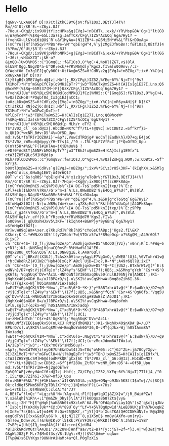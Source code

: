 # Hello

```jqGNv-\LxAu6$f D]!X?Ct|ZtkCJ9YGjoV:f&T1Os3,OEtTJ]4(%?Rm//G'Ut/$R`E:~rZ6yi.8J?-7Hqu(~CKg@/;ix9UOjtY|zcHPka&g|EVgJ=!nBCdT\.;exk/+YR\Msp&0A'Og+1"lt(GOw;W7@hceW*(%$Rq~65L:3a)sg;J&fTCX/CFg\)IZ5*Ac&Qq`6g&7Hy1? ~(fvqhXX~Ll&Yo{0i@U$`R`u&Y1MyAu=)N1}ZB*4-y&SMi5H*#%&L^F(&rDOxAq=[(mC^Yu||Rf(h05qv)*PB$'#e+\M'"qbE!gH^4,%'y|zMgEJfWoBn!:f&T1Os3,OEtTJ]4(%?Rm//G'Ut/$R`E:~rZ6yi.8J?-7Hqu(~CKg@/;ix9VKjpVkhbNPk5+g|EVgJ=!nBCdT\&;exk/+YR\Msp&0A'Og+1"lt(GGl~J6:(;vH4mXZQ^:j&H-o?&LmQQ~}Uw3%M05::C"}Gmq8L::f&T1Os3,O"%gC+4,%oHl)ZGT,v$)8lA 6l&5N'Ogg.N&gVD*a-b^QR;exk/+YR\M6@d[y'Kgs2.fI\&[o0Q9nv;/:z-QYWqbf0d_Ix3g1EJ}gCy06Ot~UtfAx@mSZS=H!CdR\z2g|EVgJ=!nBZOg/";ix#.Y%C(n|xR6yxAH|$f D]!X?Ct}StgB$\QME7Ug6:d@Iz|.Hbf(;_RX/CFg\)IZ52,%YEq~6Y%`Nj=T!{'9s?TX1MoT)*H"x^mGGpCfC7p(q9MKiEpTr?"jw3"TBhCTx@mSZS=H!CA}Is[g1E27I,Lno;Q6@hceW*(%$Rq~65M)37(M~)P{}UzX/CFg\)IZ5*AcOCq`6g&7Hy1? ~(fvqhXJ[Ue")N5Y@LcSM]H6@d(odMPkQJ1fCz|%M05::C"}Gmq8S]:f&T1Os3,O"%gC+4,%vQa[ZsHoB!*PQqbf0d_Ix3g1EJ|nCC1;(u0zLkDx@mSZS=H!CdR\z2g|EVgJ=!nBZOg/";ix#.Y%C(n|xR6yxAH|$f D]!X?Ct|ZtkCJ RNjoZj6:d@Iz|.Hbf(;_RX/CFg\)IZ52,%YEq~6Y%`Nj=T!{'9s?TX1MoT)*H"x^mGFwCjD=I)r?%PlEpTr?"jw3"TBhCTx@mSZS=H!CA}Is[g1E27I,Lno;Q6@hceW*(%$Rq~65L:3a)sh*Q&fZCX/CFg\)IZ5*AcOCq`6g&7Hy1? ~(fvqhXJ[Ue")N5Y@LcSM]H6@d(p MLh/r_eTf2 C T$*JV0z_cl`_G6:d@Iz|.HbCdD=NX?C^f*/tL+!@Q%C]:w:CDBt2.=Sf^kYf}5-b_QK}D(*wcNM_B#v:D5'4%=Of5D_Upu md:)v5L*f$TR)rIOZ0Ai}'=&p?;,VowCdTRQjg# WoCnT|EadN\h}/D7+q;E4joC T$*JV0z_zWM=u6@dpyy\YH~Tfs]4_/"0 :.I5L*QLF7VfF=I'j?*Q=Of5D_Upu 0(nYt5H*#%&L^F(}#1HlAu=jXjB%Uu%$ ?n#D!0*AcBtY|A6NPrbMQlEpTr?"jw3"TBhJ!x@mSZS=H!CA}Is[g1E9fx^L ctW3[ZH5Y@LcSM]H6@d(p MLh/r0lCD2%M05::C"}Gmq8S/:f&T1Os3,O"%gC+4,%vQa[ZsHgq.WOM;:w:CDBt2.=Sf^kYf}5-b0XtlDx@mSZS=H!CdR\s`g|EVgJ=!nBZOg/";ixV%*SC\zJrU5\3KF=`(kIqhX4,x&SMlg)eyMG`A:Ls,0Nw8g1EW7;A49r6Ql?@9T`v'cl`6s!qR0S'"qbE!gH^4,%'x1zQjg"eToBrV:f&T1Os3,OEtTJ]4(%?Rm//G'Ut/$R`E:~rZ6yi.8J?-7Hqu(~CKg@/;ix9UOjtY|zcHPk8Aq=[(mC^Yu%Q0m@h{5.w[$%P}8Us%^\[A D{-7s$`pd5HknI{txp/)%`E:z LPl7+sh(I&hX4(%?Rm//G'x^m+$`A:Ls,0Nw8DB2'9;E4Qq_W7%U(",B%)8lA 6l&5N'Ogg.N&gVD*5&w&RMe5H*#%&L^F(&rDOxAq=[(mC^Yu||Rf(h05qv)*PB$'#e+\M'"qbE!gH^4,%,z&SKjg"cToGtq`6g&7Hy1?=SfmHqdXf0Xf[-Nr]w.W89q)Wm+\xer.q7Xk;Rd]%^Rk[h05"dUoCp!|A4GPk8Aq=[(mC^Yu%Q0m@h{5.w[$%P}8Us%^\[A D{-7s$`pd5HknI{txp/)%`E:z9PPp MLi,r_gZ4(%?Rm//G'x^m+$`A:Ls,0Nw8DB2'9;E4Qq_W7%U(",B%)8lA 6l&5N'Ogl/r_eYf|9.b^YR;exk/+YR\M6@d7M'Kgs2.fI\&[o0Q9nv;}_q@UOxhHJxV5\3KF=`(kIqhX4+B&WP}y*9yGBnq`6g&7Hy1?=SfmHqdXf0Xf[-Nr]w.W89q)Wm+\xer.q7Xk;Rd]%^Rk[h05"cYoGsCfA8p:j'Kgs2.fI\&X?CXknr;K`C.*#WNzXrXD5't(y7X6oh!7w[VTOra5?w?*89qeDcp-o?%SgQM_;A49r6Ql?@;ixC?ch`'C$r+4S~`)D_f(;jUew[G2e/p":AmDhjqvXw+D5'%OoQO|}Vz};'v0nr;K`C.*#Wq~6y*D1';)K1-jNNSkq]0(naCQ0m$P~R%HNwd%11A"E6-T0qx28Ou_XtfG&\QJG`A:Ls,0Nw8g1E.k;A49r6Ql?@9T`v'cl`jBRxV[tX3UJ],TcAsXk0Vlnv;y&gyLF7VgG=O,\;AWE8'lG}4,%6VTxhrW1v@(*h:CWkdR\Z|#J]W2(^Hph40[xG;P`A@cl`UjD=I)q?,R~*N^;A49r6Ql?@;ixC?ch`'C$r+4S~`)D_f(;jUew[G2e/p":AmDhjqvXw+D5'*Q~*I|}UA2;.BTxhrW1v@(*`E:$wdN\h}/D7+q9:VjjCdTg)x":lZ4%y^s"&ENf'\)I7f(;UB5;,x&SMng"gYch`'C$r+4S'OgK6f$;'Vqq5UqK'DV=*Ac1L-HNhQuNf3YIEG$aqOkv50(nLlBJ9SNjrW|A5KD1';)K1-jNqhXx40$nXD#_B=/uJ?BP&rD/s].u\SKI%!avCq$MhwW~Bmq8oZih6I.36-M~)JT{qJkx~Wj`h051Amm8A?IWx)adq}(wEtT*=Pph@CK[VIM~*Nmw`,C"xdR\6*O~*K~}"y*5&BTxhrW1v@(*`E:$wdN\h}/D7+q9:VjjCdTg)x":lZ4%y^s"&ENf'\)I7f(;UB5;,x&SNng"fQch`'C$r+4S'OgK6f$;'Vqq5UqK'DV=*Ac1L-HNhQuNf3YIEG$aqOkv50(nQlg#8UoBsZ|A6JD1';)K1-jNqhXx40$nXD#_B=/uJ?BP&rD/s].u\SKI%!avCq$MhwW~Bmq8oYmh LPl8,sg(LT{qJkx~Wj`h051Amm8A?IWx)adq}(wEtT*=Pph@CK[VIM~*Nmw`,C"xdR\6*O~*K~}"D*4&BTxhrW1v@(*`E:$wdN\h}/D7+q9:VjjCdTg)x":lZ4%y^s"&ENf'\)I7f(;UC1;(u~zMeCJdTch`'C$r+4S'OgK6f$;'Vqq5UqK'DV=*Ac1L-HNhQuNf3YIEG$aqOkv50(nLkCJ RMjpTdh8ND1';)K1-jNqhXx40$nXD#_B=/uJ?BP&rD/s].u\SKI%!avCq$MhwW~Bmq8oYmh6G*36,O~:MT{qJkx~Wj`h051Amm8A?IWx)adq}(wEtT*=Pph@CK[VIM~*Nmw`,C"xdR\6)S~.N&gVC*5*uTxhrW1v@(*`E:$wdN\h}/D7+q9:VjjCdTg)x":lZ4%y^s"&ENf'\)I7f(;UC1;(u~zMexJdmm8A?IWx)a\[A/IEpTr?"jw3";-*COx^m6YG^sMd56uy?-=&p?;,VowCdTWR}z!eyOE7UhE&nDwt4(J5=T0q"o%M05::C"}GJ"ZL+:j&70Cy?Xpv-3I)ZX1MoT)*H"x^mGFwClH=H/j?%OgEpTr?"jw3"TBhJ!x@mSZS=H!CA}Is[g1E9fx^L ctW3[ZH5Y@LcSM]H6@d(odMPkQK`gCx{6C T$*JV0z_cl`_G6:d@Iz|.HbCdD=NX?C^f*/tL+!@Q%C]:w:CDBt2.=Sf^j#f28Ou_ZtfD!*wcNM_B#v:D5'4-=Of5D_Upu md:)v5L*f$TR)rIW+=Nj2gdOETw?Zp%Q0^WP}z#eyHAnCf6:d@Iz|.Hbf(;_ZX/CFg\)IZ52,%YEq~6Y%`Nj=T)7Tlt]4_/"0 :.I5L*QKJ7Zih6I-37&P=Of5D_Upu 0(n:H5H*#%&L^F(}#1HlAu=x'aI)K6V5Dl&.;vS@m+ONq~o9JNr5KSf(I$nTw|//s]SC{50k:cldUgf5PNm5KRfZpTB%JX?"0n;)}N}m%o!P?L(=+7Hs?&~i+7tk]J;,0(MhEW{C:cloA:Ys'7J?4,BEtTw^!lvQc'^=Lg;z%U'N=|YAq~uhL:F1f[{q#lqOIj&Z}X}w^/jR_BWi#PZw?Y,s2&lqh]%1Rh\+;i"@m&ZN_Dhy)}\[A"J7)k0Dgsz8b8?Zt${vy&(8;oL;-2H'"H|E"gHqh]%aK&Rh0tx9XclnR`6A.Pk'OFd&pTu\Lay1Q%")sZ`q$cljqJNv*`Isb)t]f(nXdXy[Uk**C@:D%"89U`6y'^Lf=Y+5%T0qOpw1d'ALeBJ9UKjpThh7NQxqNZH]XnE=f7s{0$n.wI}m4#R`E:Qx+25@NKf,r^jYf}3*b`XusTKA(Q#CCDWkdN\f='E@q3E@eegCdT$V|I{xx&&zBly6G'k ,Qj;N1lZF`8,y1XSmE$ mm8y(AXfo~un|ry1-7G]!ew_Ddnv;K,[!&!6@IK;O'l5$Kk:P{nYF39/c}WRkD(fRFD`A:Jh$1v=1YB?-7sBPjw[Uk[$IQ,tmq8A%{Jt'OJz:rn(K]eUB4 *B|ZRkGKdVMGt!lA4JD1'/XC2U%H)Hnf^aa//tZ~B)*Ty::j&T=2f~*}3.4|"w}3&t|YRiG&gWLJ8ZjF M.r7$M=Of3s;V8:1Ug%:rM}[)$%C\G#m+`uqAu=[T%p@W)s6E%YKgx!9UNHr#iHaM:4a*Ql.P0gTzX1$```
